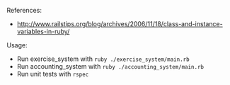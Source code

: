 References:
- http://www.railstips.org/blog/archives/2006/11/18/class-and-instance-variables-in-ruby/

Usage:
- Run exercise_system with `ruby ./exercise_system/main.rb`
- Run accounting_system with `ruby ./accounting_system/main.rb`
- Run unit tests with `rspec`